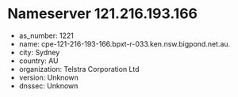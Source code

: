 # Nameserver 121.216.193.166

* as_number: 1221
* name: cpe-121-216-193-166.bpxt-r-033.ken.nsw.bigpond.net.au.
* city: Sydney
* country: AU
* organization: Telstra Corporation Ltd
* version: Unknown
* dnssec: Unknown
